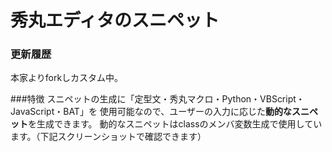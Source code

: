 ﻿秀丸エディタのスニペット
========

### 更新履歴
本家よりforkしカスタム中。

###特徴
スニペットの生成に「定型文・秀丸マクロ・Python・VBScript・JavaScript・BAT」を
使用可能なので、ユーザーの入力に応じた**動的なスニペット**を生成できます。
動的なスニペットはclassのメンバ変数生成で使用しています。（下記スクリーンショットで確認できます）




